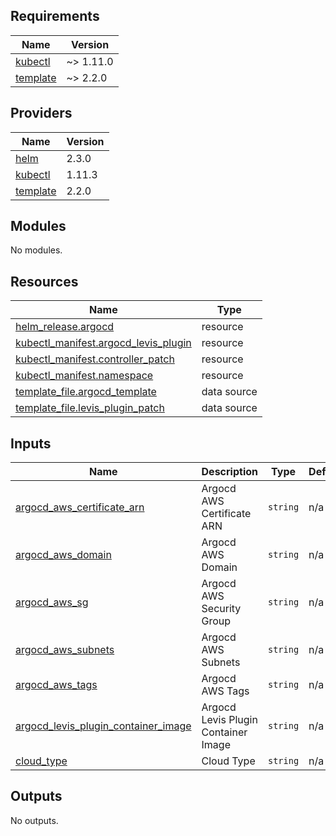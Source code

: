 ## Requirements

| Name | Version |
|------|---------|
| <a name="requirement_kubectl"></a> [kubectl](#requirement\_kubectl) | ~> 1.11.0 |
| <a name="requirement_template"></a> [template](#requirement\_template) | ~> 2.2.0 |

## Providers

| Name | Version |
|------|---------|
| <a name="provider_helm"></a> [helm](#provider\_helm) | 2.3.0 |
| <a name="provider_kubectl"></a> [kubectl](#provider\_kubectl) | 1.11.3 |
| <a name="provider_template"></a> [template](#provider\_template) | 2.2.0 |

## Modules

No modules.

## Resources

| Name | Type |
|------|------|
| [helm_release.argocd](https://registry.terraform.io/providers/hashicorp/helm/latest/docs/resources/release) | resource |
| [kubectl_manifest.argocd_levis_plugin](https://registry.terraform.io/providers/gavinbunney/kubectl/latest/docs/resources/manifest) | resource |
| [kubectl_manifest.controller_patch](https://registry.terraform.io/providers/gavinbunney/kubectl/latest/docs/resources/manifest) | resource |
| [kubectl_manifest.namespace](https://registry.terraform.io/providers/gavinbunney/kubectl/latest/docs/resources/manifest) | resource |
| [template_file.argocd_template](https://registry.terraform.io/providers/hashicorp/template/latest/docs/data-sources/file) | data source |
| [template_file.levis_plugin_patch](https://registry.terraform.io/providers/hashicorp/template/latest/docs/data-sources/file) | data source |

## Inputs

| Name | Description | Type | Default | Required |
|------|-------------|------|---------|:--------:|
| <a name="input_argocd_aws_certificate_arn"></a> [argocd\_aws\_certificate\_arn](#input\_argocd\_aws\_certificate\_arn) | Argocd AWS Certificate ARN | `string` | n/a | yes |
| <a name="input_argocd_aws_domain"></a> [argocd\_aws\_domain](#input\_argocd\_aws\_domain) | Argocd AWS Domain | `string` | n/a | yes |
| <a name="input_argocd_aws_sg"></a> [argocd\_aws\_sg](#input\_argocd\_aws\_sg) | Argocd AWS Security Group | `string` | n/a | yes |
| <a name="input_argocd_aws_subnets"></a> [argocd\_aws\_subnets](#input\_argocd\_aws\_subnets) | Argocd AWS Subnets | `string` | n/a | yes |
| <a name="input_argocd_aws_tags"></a> [argocd\_aws\_tags](#input\_argocd\_aws\_tags) | Argocd AWS Tags | `string` | n/a | yes |
| <a name="input_argocd_levis_plugin_container_image"></a> [argocd\_levis\_plugin\_container\_image](#input\_argocd\_levis\_plugin\_container\_image) | Argocd Levis Plugin Container Image | `string` | n/a | yes |
| <a name="input_cloud_type"></a> [cloud\_type](#input\_cloud\_type) | Cloud Type | `string` | n/a | yes |

## Outputs

No outputs.
